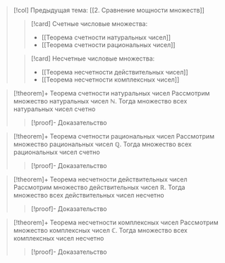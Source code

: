 > [!col] Предыдущая тема: [[2. Сравнение мощности множеств]]
>> [!card] Счетные числовые множества:
>> * [[Теорема счетности натуральных чисел]]
>> * [[Теорема счетности рациональных чисел]]
>
>> [!card] Несчетные числовые множества:
>>* [[Теорема несчетности действительных чисел]]
>>* [[Теорема несчетности комплексных чисел]]

> [!theorem]+ Теорема счетности натуральных чисел
> Рассмотрим множество натуральных чисел $\mathbb{N}$. Тогда множество всех натуральных чисел счетно
> 
> > [!proof]- Доказательство
> > 
> 

> [!theorem]+ Теорема счетности рациональных чисел
> Рассмотрим множество рациональных чисел $\mathbb{Q}$. Тогда множество всех рациональных чисел счетно
> 
> > [!proof]- Доказательство
> > 
> 

> [!theorem]+ Теорема несчетности действительных чисел
> Рассмотрим множество действительных чисел $\mathbb{R}$. Тогда множество всех действительных чисел несчетно
> 
> > [!proof]- Доказательство
> > 
> 

> [!theorem]+ Теорема несчетности комплексных чисел
> Рассмотрим множество комплексных чисел $\mathbb{C}$. Тогда множество всех комплексных чисел несчетно
> 
> > [!proof]- Доказательство
> > 
> 


